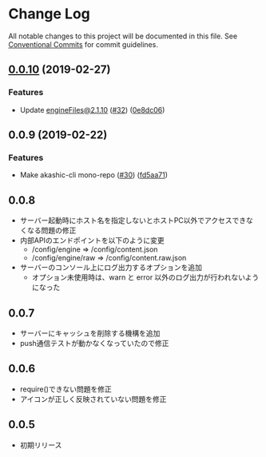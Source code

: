# Change Log

All notable changes to this project will be documented in this file.
See [Conventional Commits](https://conventionalcommits.org) for commit guidelines.

## [0.0.10](https://github-com-akashic-cli/akashic-games/akashic-cli/compare/@akashic/akashic-cli-serve@0.0.9...@akashic/akashic-cli-serve@0.0.10) (2019-02-27)


### Features

* Update engineFiles@2.1.10 ([#32](https://github-com-akashic-cli/akashic-games/akashic-cli/issues/32)) ([0e8dc06](https://github-com-akashic-cli/akashic-games/akashic-cli/commit/0e8dc06))





## 0.0.9 (2019-02-22)


### Features

* Make akashic-cli mono-repo ([#30](https://github-com-akashic-cli/akashic-games/akashic-cli/issues/30)) ([fd5aa71](https://github-com-akashic-cli/akashic-games/akashic-cli/commit/fd5aa71))





## 0.0.8
* サーバー起動時にホスト名を指定しないとホストPC以外でアクセスできなくなる問題の修正
* 内部APIのエンドポイントを以下のように変更
  * /config/engine => /config/content.json
  * /config/engine/raw => /config/content.raw.json
* サーバーのコンソール上にログ出力するオプションを追加
  * オプション未使用時は、warn と error 以外のログ出力が行われないようになった

## 0.0.7
* サーバーにキャッシュを削除する機構を追加
* push通信テストが動かなくなっていたので修正

## 0.0.6
* require()できない問題を修正
* アイコンが正しく反映されていない問題を修正

## 0.0.5
* 初期リリース
